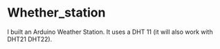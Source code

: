 # Whether_station
I built an Arduino Weather Station. It uses a DHT 11 (it will also work with DHT21 DHT22).
